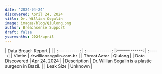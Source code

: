 ```yaml
---
date: '2024-04-24'
discovered: April 24, 2024
title: Dr. Willian Segalin
image: images/blog/Qiulong.png
author: Breachsense Support
draft: false
yearmonths: 2024/april
---
```


| Data Breach Report           |              | 
| :-----------: | :-------------:     |:-------------:    | :-----:|
| Victim      | drwilliansegalin.com.br      | 
| Threat Actor      | Qiulong      | 
| Date Discovered      | Apr 24, 2024      | 
| Description      | Dr. Willian Segalin is a plastic surgeon in Brazil.      | 
| Leak Size      | Unknown      | 
